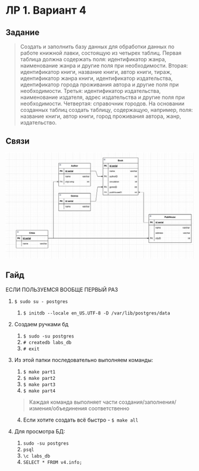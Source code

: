 # ЛР 1. Вариант 4


## Задание

> Создать и заполнить базу данных для обработки данных по работе книжной лавки,
> состоящую из четырех таблиц. Первая таблица должна содержать поля:
> идентификатор жанра, наименование жанра и другие поля при необходимости.
> Вторая: идентификатор книги, название книги, автор книги, тираж,
> идентификатор жанра книги, идентификатор издательства, идентификатор города
> проживания автора и другие поля при необходимости. Третья: идентификатор
> издательства, наименование издателя, адрес издательства и другие поля при
> необходимости. Четвертая: справочник городов. На основании созданных таблиц
> создать таблицу, содержащую, например, поля: название книги, автор книги,
> город проживания автора, жанр, издательство.

## Связи

![Connections](pic1.png)

## Гайд

ЕСЛИ ПОЛЬЗУЕМСЯ ВООБЩЕ ПЕРВЫЙ РАЗ
1. ``` $ sudo su - postgres ```  
    1. ``` $ initdb --locale en_US.UTF-8 -D /var/lib/postgres/data ```  

1. Создаем ручками бд
    1. ``` $ sudo -su postgres ```
    2. ``` # createdb labs_db ```
    3. ``` # exit ```
2. Из этой папки последовательно выполняем команды:  
    1. ``` $ make part1 ```
    2. ``` $ make part2 ```
    3. ``` $ make part3 ```
    3. ``` $ make part4 ```
    > Каждая команда выполняет части создания/заполнения/измения/объединения
    > соответственно
    4. Если хотите создать всё быстро - ``` $ make all ```
3. Для просмотра БД:
    1. ``` sudo -su postgres ```
    2. ``` psql ```
    3. ``` \c labs_db ```
    4. ``` SELECT * FROM v4.info; ```
    
